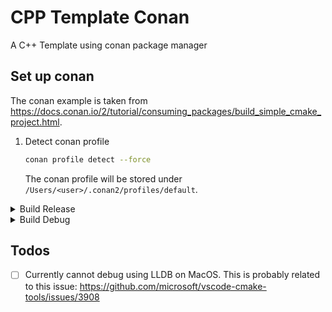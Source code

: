 # CPP Template Conan

A C++ Template using conan package manager

## Set up conan

The conan example is taken from <https://docs.conan.io/2/tutorial/consuming_packages/build_simple_cmake_project.html>.

1. Detect conan profile

    ```bash
    conan profile detect --force
    ```

    The conan profile will be stored under `/Users/<user>/.conan2/profiles/default`.

<details>
  <summary>Build Release</summary>

  1. Install conan packages

      ```bash
      conan install . --output-folder=build --build=missing
      ```

  2. Configure and build project using CMake

      ```bash
      cmake --preset conan-release
      cmake --build --preset conan-release
      ```

</details>

<details>
  <summary>Build Debug</summary>

  1. Install conan packages

      ```bash
      conan install . -s build_type=Debug --output-folder=build --build=missing
      ```

  2. Configure and build project using CMake

      ```bash
      cmake --preset conan-debug
      cmake --build --preset conan-debug
      ```

</details>

## Todos

- [ ] Currently cannot debug using LLDB on MacOS. This is probably related to this issue: <https://github.com/microsoft/vscode-cmake-tools/issues/3908>

